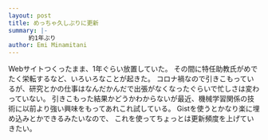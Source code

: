 ```yaml
---
layout: post
title: めっちゃ久しぶりに更新
summary: |-
    　約1年ぶり
author: Emi Minamitani
---
```

Webサイトつくったまま、1年ぐらい放置していた。
その間に特任助教氏がめでたく栄転するなど、いろいろなことが起きた。
コロナ禍なので引きこもっているが、研究とかの仕事はなんだかんだで出張がなくなったぐらいで忙しさは変わっていない。
引きこもった結果かどうかわからないが最近、機械学習関係の技術に以前より強い興味をもってあれこれ試している。
Gistを使うとかなり楽に埋め込みとかできるみたいなので、
これを使ってちょっとは更新頻度を上げていきたい。
<script src="https://gist.github.com/eminamitani/40df0b87f20aaa588cbcee6405f573ad.js"></script>